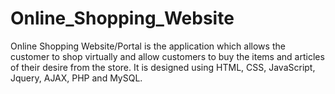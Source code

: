 # Online_Shopping_Website
 Online Shopping Website/Portal is the application which allows the customer to shop virtually and allow customers to buy the items and articles of their desire from the store. It is designed using HTML, CSS, JavaScript, Jquery, AJAX, PHP and MySQL.
